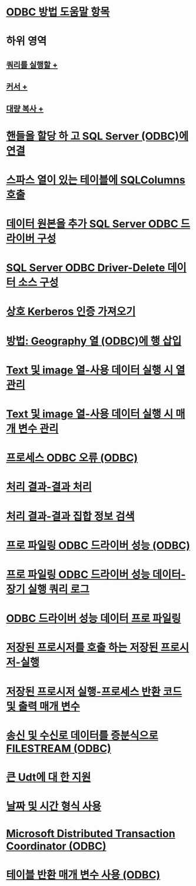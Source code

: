 # [ODBC 방법 도움말 항목](odbc-how-to-topics.md)

# 하위 영역
## [쿼리를 실행할 +](../../relational-databases/native-client-odbc-how-to/execute-queries/executing-queries-how-to-topics-odbc.md)
## [커서 +](../../relational-databases/native-client-odbc-how-to/cursors/using-cursors-how-to-topics-odbc.md)
## [대량 복사 +](../../relational-databases/native-client-odbc-how-to/bulk-copy/bulk-copying-with-the-sql-server-odbc-driver-how-to-topics-odbc.md)

# [핸들을 할당 하 고 SQL Server (ODBC)에 연결](allocate-handles-and-connect-to-sql-server-odbc.md)
# [스파스 열이 있는 테이블에 SQLColumns 호출](call-sqlcolumns-on-a-table-with-sparse-columns.md)
# [데이터 원본을 추가 SQL Server ODBC 드라이버 구성](configuring-the-sql-server-odbc-driver-add-a-data-source.md)
# [SQL Server ODBC Driver-Delete 데이터 소스 구성](configuring-the-sql-server-odbc-driver-delete-a-data-source.md)
# [상호 Kerberos 인증 가져오기](get-mutual-kerberos-authentication.md)
# [방법: Geography 열 (ODBC)에 행 삽입](how-to-insert-rows-into-geography-column-odbc.md)
# [Text 및 image 열-사용 데이터 실행 시 열 관리](managing-text-and-image-columns-use-data-at-execution-columns.md)
# [Text 및 image 열-사용 데이터 실행 시 매개 변수 관리](managing-text-and-image-columns-use-data-at-execution-parameters.md)
# [프로세스 ODBC 오류 (ODBC)](process-odbc-errors-odbc.md)
# [처리 결과-결과 처리](processing-results-process-results.md)
# [처리 결과-결과 집합 정보 검색](processing-results-retrieve-result-set-information.md)
# [프로 파일링 ODBC 드라이버 성능 (ODBC)](profiling-odbc-driver-performance-odbc.md)
# [프로 파일링 ODBC 드라이버 성능 데이터-장기 실행 쿼리 로그](profiling-odbc-driver-performance-data-log-long-running-queries.md)
# [ODBC 드라이버 성능 데이터 프로 파일링](profiling-odbc-driver-performance-data.md)
# [저장된 프로시저를 호출 하는 저장된 프로시저-실행](running-stored-procedures-call-stored-procedures.md)
# [저장된 프로시저 실행-프로세스 반환 코드 및 출력 매개 변수](running-stored-procedures-process-return-codes-and-output-parameters.md)
# [송신 및 수신로 데이터를 증분식으로 FILESTREAM (ODBC)](send-and-receive-data-incrementally-with-filestream-odbc.md)
# [큰 Udt에 대 한 지원](support-for-large-udts.md)
# [날짜 및 시간 형식 사용](use-date-and-time-types.md)
# [Microsoft Distributed Transaction Coordinator (ODBC)](use-microsoft-distributed-transaction-coordinator-odbc.md)
# [테이블 반환 매개 변수 사용 (ODBC)](use-table-valued-parameters-odbc.md)
